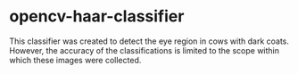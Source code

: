 # opencv-haar-classifier
This classifier was created to detect the eye region in cows with dark coats. However, the accuracy of the classifications is limited to the scope within which these images were collected.

